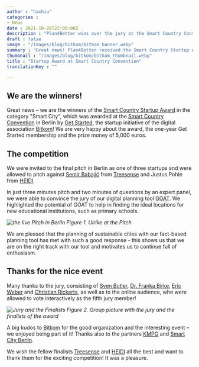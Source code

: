```yaml
---
author : "haxhiu"
categories : 
- News
date : 2021-10-28T22:00:00Z
description : "Plan4Better wins over the jury at the Smart Country Convention! We are the recipients of the Startup Award in the Smart City category."
draft : false
image : "/images/blog/bitkom/bitkom_banner.webp"
summary : "Great news! Plan4Better received the Smart Country Startup Award in the category “Smart City” at the Smart Country Convention by Bitkom in Berlin."
thumbnail : "/images/blog/bitkom/bitkom_thumbnail.webp"
title : "Startup Award at Smart Country Convention"
translationKey : ""

---
```

## We are the winners! 

Great news – we are the winners of the [Smart Country Startup Award](https://www.bitkom.org/Themen/Startups/Smart-Country-Startup-Award) in the category "Smart City", which was awarded at the [Smart Country Convention](https://www.smartcountry.berlin/de/) in Berlin by [Get Started](https://www.bitkom.org/getstarted), the startup initiative of the digital association [Bitkom](https://www.bitkom.org/)! We are very happy about the award, the one-year Get Started membership and the prize money of 5,000 euros.

## The competition

We were invited to the final pitch in Berlin as one of three startups and were allowed to pitch against [Semir Babajić](https://www.linkedin.com/in/semirbabajic94/) from [Treesense](https://treesense.net/ "Treesense") and Justus Pohle from [HEIDI](https://heidi-app.de/ "HEImat DIgital"). 

In just three minutes pitch and two minutes of questions by an expert panel, we were able to convince the jury of our digital planning tool [GOAT](../../what-is-goat/). We highlighted the potential of GOAT to help in finding the ideal locations for new educational institutions, such as primary schools.

_![the live Pitch in Berlin](/images/blog/bitkom/bitkom_pitch.webp "Pitch")_
_Figure 1. Ulrike at the Pitch_

We are pleased that the planning of sustainable cities with our fact-based planning tool has met with such a good response - this shows us that we are on the right track with our tool and motivates us to continue full of enthusiasm.

## Thanks for the nice event

Many thanks to the jury, consisting of [Sven Butler](https://www.linkedin.com/in/sven-butler/), [Dr. Franka Birke](https://www.linkedin.com/in/franka-birke-dr-5a041814/), [Eric Weber](https://www.linkedin.com/in/eric-weber-116684a1/) and [Christian Rickerts](https://www.berlin.de/sen/web/ueber-uns/leitung-und-organisation/staatssekretaer-christian-rickerts/artikel.538803.php), as well as to the online audience, who were allowed to vote interactively as the fifth jury member!

_![Jury and the Finalists](/images/blog/bitkom/bitkom_group_image.webp "Jury and the Finalists")_
_Figure 2. Group picture with the jury and the finalists of the award_


A big kudos to [Bitkom](https://www.bitkom.org/EN "Bitkom") for the good organization and the interesting event – we enjoyed being part of it! Thanks also to the partners [KMPG](https://home.kpmg/de/de/home.html) and [Smart City Berlin](https://smart-city-berlin.de/).

We wish the fellow finalists [Treesense](https://treesense.net/ "Treesense") and [HEIDI](https://heidi-app.de/ "HEImat DIgital") all the best and want to thank them for the exciting competition! It was a pleasure.
